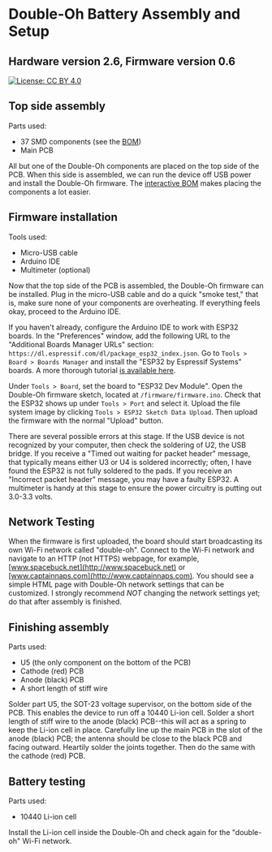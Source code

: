 # Double-Oh Battery Assembly and Setup

## Hardware version 2.6, Firmware version 0.6

[![License: CC BY 4.0](https://img.shields.io/badge/License-CC%20BY%204.0-lightgrey.svg)](https://creativecommons.org/licenses/by/4.0/)

## Top side assembly

Parts used:
- 37 SMD components (see the [BOM](bom.md))
- Main PCB

All but one of the Double-Oh components are placed on the top side of the PCB. When this side is assembled, we can run the device off USB power and install the Double-Oh firmware. The [interactive BOM](/hardware/bom/ibom.html) makes placing the components a lot easier.

## Firmware installation

Tools used:
- Micro-USB cable
- Arduino IDE
- Multimeter (optional)

Now that the top side of the PCB is assembled, the Double-Oh firmware can be installed. Plug in the micro-USB cable and do a quick "smoke test," that is, make sure none of your components are overheating. If everything feels okay, proceed to the Arduino IDE.

If you haven't already, configure the Arduino IDE to work with ESP32 boards. In the "Preferences" window, add the following URL to the "Additional Boards Manager URLs" section: `https://dl.espressif.com/dl/package_esp32_index.json`. Go to `Tools > Board > Boards Manager` and install the "ESP32 by Espressif Systems" boards. A more thorough tutorial [is available here](https://randomnerdtutorials.com/installing-the-esp32-board-in-arduino-ide-windows-instructions/).

Under `Tools > Board`, set the board to "ESP32 Dev Module". Open the Double-Oh firmware sketch, located at `/firmware/firmware.ino`. Check that the ESP32 shows up under `Tools > Port` and select it. Upload the file system image by clicking `Tools > ESP32 Sketch Data Upload`. Then upload the firmware with the normal "Upload" button.

There are several possible errors at this stage. If the USB device is not recognized by your computer, then check the soldering of U2, the USB bridge. If you receive a "Timed out waiting for packet header" message, that typically means either U3 or U4 is soldered incorrectly; often, I have found the ESP32 is not fully soldered to the pads. If you receive an "Incorrect packet header" message, you may have a faulty ESP32. A multimeter is handy at this stage to ensure the power circuitry is putting out 3.0-3.3 volts.

## Network Testing

When the firmware is first uploaded, the board should start broadcasting its own Wi-Fi network called "double-oh". Connect to the Wi-Fi network and navigate to an HTTP (not HTTPS) webpage, for example, [www.spacebuck.net](http://www.spacebuck.net) or [www.captainnaps.com](http://www.captainnaps.com). You should see a simple HTML page with Double-Oh network settings that can be customized. I strongly recommend _NOT_ changing the network settings yet; do that after assembly is finished.

## Finishing assembly

Parts used:
- U5 (the only component on the bottom of the PCB)
- Cathode (red) PCB
- Anode (black) PCB
- A short length of stiff wire

Solder part U5, the SOT-23 voltage supervisor, on the bottom side of the PCB. This enables the device to run off a 10440 Li-ion cell. Solder a short length of stiff wire to the anode (black) PCB--this will act as a spring to keep the Li-ion cell in place. Carefully line up the main PCB in the slot of the anode (black) PCB; the antenna should be close to the black PCB and facing outward. Heartily solder the joints together. Then do the same with the cathode (red) PCB.

## Battery testing

Parts used:
- 10440 Li-ion cell

Install the Li-ion cell inside the Double-Oh and check again for the "double-oh" Wi-Fi network.